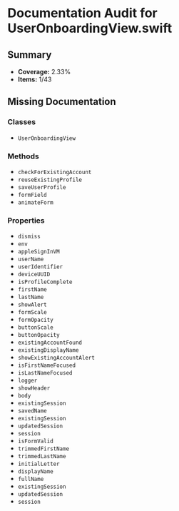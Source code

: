 # Documentation Audit for UserOnboardingView.swift

## Summary

- **Coverage:** 2.33%
- **Items:** 1/43

## Missing Documentation

### Classes
- `UserOnboardingView`

### Methods
- `checkForExistingAccount`
- `reuseExistingProfile`
- `saveUserProfile`
- `formField`
- `animateForm`

### Properties
- `dismiss`
- `env`
- `appleSignInVM`
- `userName`
- `userIdentifier`
- `deviceUUID`
- `isProfileComplete`
- `firstName`
- `lastName`
- `showAlert`
- `formScale`
- `formOpacity`
- `buttonScale`
- `buttonOpacity`
- `existingAccountFound`
- `existingDisplayName`
- `showExistingAccountAlert`
- `isFirstNameFocused`
- `isLastNameFocused`
- `logger`
- `showHeader`
- `body`
- `existingSession`
- `savedName`
- `existingSession`
- `updatedSession`
- `session`
- `isFormValid`
- `trimmedFirstName`
- `trimmedLastName`
- `initialLetter`
- `displayName`
- `fullName`
- `existingSession`
- `updatedSession`
- `session`
